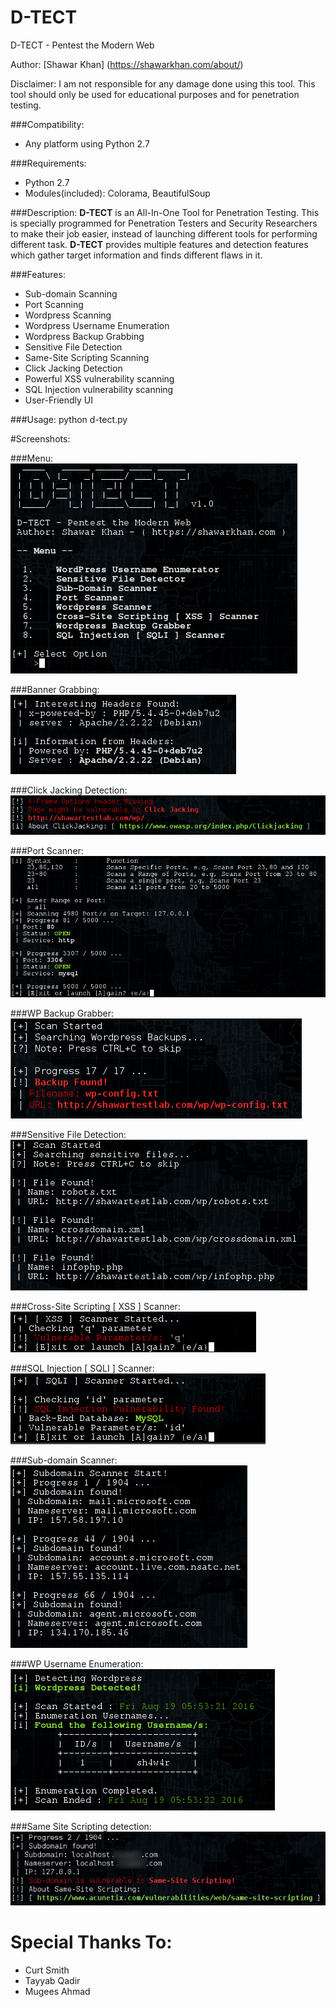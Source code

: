 # D-TECT
D-TECT - Pentest the Modern Web

Author: [Shawar Khan] (https://shawarkhan.com/about/)

Disclaimer: I am not responsible for any damage done using this tool. This tool should only be used for educational purposes and for penetration testing.

###Compatibility:
* Any platform using Python 2.7

###Requirements:
* Python 2.7
* Modules(included): Colorama, BeautifulSoup

###Description:
**D-TECT** is an All-In-One Tool for Penetration Testing. This is specially programmed for Penetration Testers and Security Researchers to make their job easier, instead of launching different tools for performing different task. **D-TECT** provides multiple features and detection features which gather target information and finds different flaws in it. 

###Features:
* Sub-domain Scanning
* Port Scanning
* Wordpress Scanning
* Wordpress Username Enumeration
* Wordpress Backup Grabbing
* Sensitive File Detection
* Same-Site Scripting Scanning
* Click Jacking Detection
* Powerful XSS vulnerability scanning
* SQL Injection vulnerability scanning
* User-Friendly UI

###Usage:
python d-tect.py

#Screenshots:

###Menu:
![Menu](https://raw.githubusercontent.com/HonKer-Dynamo/D-TECT/master/Screenshots/menu.png)

###Banner Grabbing:
![Banner Grabbing](https://raw.githubusercontent.com/HonKer-Dynamo/D-TECT/master/Screenshots/banner.png)

###Click Jacking Detection:
![Click Jacking](https://raw.githubusercontent.com/HonKer-Dynamo/D-TECT/master/Screenshots/clickjacking.png)

###Port Scanner:
![Port Scanner](https://raw.githubusercontent.com/HonKer-Dynamo/D-TECT/master/Screenshots/portscan.png)

###WP Backup Grabber:
![WP Backup Grabber](https://raw.githubusercontent.com/HonKer-Dynamo/D-TECT/master/Screenshots/backup.png)

###Sensitive File Detection:
![File Detection](https://raw.githubusercontent.com/HonKer-Dynamo/D-TECT/master/Screenshots/filedetection.png)

###Cross-Site Scripting [ XSS ] Scanner:
![XSS Scanner](https://raw.githubusercontent.com/HonKer-Dynamo/D-TECT/master/Screenshots/xss.png)

###SQL Injection [ SQLI ] Scanner:
![SQLI Scanner](https://raw.githubusercontent.com/HonKer-Dynamo/D-TECT/master/Screenshots/sqli.png)

###Sub-domain Scanner:
![Sub-Domain Scanner](https://raw.githubusercontent.com/HonKer-Dynamo/D-TECT/master/Screenshots/subdomain.png)

###WP Username Enumeration:
![WP Username Enumeration](https://raw.githubusercontent.com/HonKer-Dynamo/D-TECT/master/Screenshots/usernameenumeration.png)

###Same Site Scripting detection:
![Same-Site Scripting](https://raw.githubusercontent.com/HonKer-Dynamo/D-TECT/master/Screenshots/samesitescripting.jpeg)

# Special Thanks To:
* Curt Smith
* Tayyab Qadir
* Mugees Ahmad
